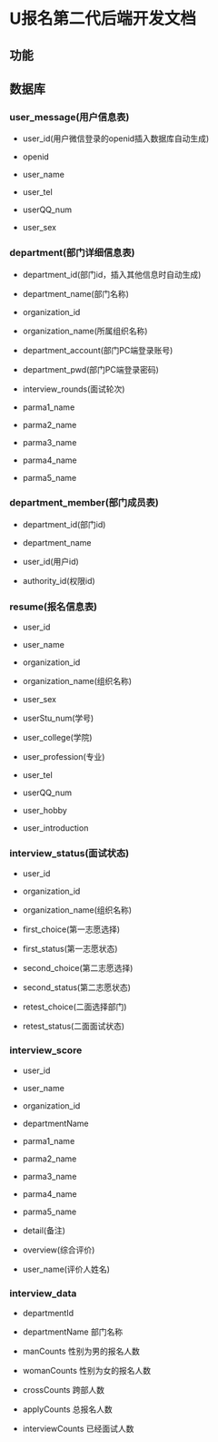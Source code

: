 # U报名第二代后端开发文档

## 功能

## 数据库

### user_message(用户信息表)

* user_id(用户微信登录的openid插入数据库自动生成)

* openid

* user_name

* user_tel

* userQQ_num

* user_sex

### department(部门详细信息表)

* department_id(部门id，插入其他信息时自动生成)

* department_name(部门名称)

* organization_id

* organization_name(所属组织名称)

* department_account(部门PC端登录账号)

* department_pwd(部门PC端登录密码)

* interview_rounds(面试轮次)

* parma1_name

* parma2_name

* parma3_name

* parma4_name

* parma5_name

### department_member(部门成员表)

* department_id(部门id)

* department_name

* user_id(用户id)

* authority_id(权限id)

### resume(报名信息表)

* user_id

* user_name

* organization_id

* organization_name(组织名称)

* user_sex

* userStu_num(学号)

* user_college(学院)

* user_profession(专业)

* user_tel

* userQQ_num

* user_hobby

* user_introduction

### interview_status(面试状态)

* user_id

* organization_id

* organization_name(组织名称)

* first_choice(第一志愿选择)

* first_status(第一志愿状态)

* second_choice(第二志愿选择)

* second_status(第二志愿状态)

* retest_choice(二面选择部门)

* retest_status(二面面试状态)

### interview_score

* user_id

* user_name

* organization_id

* departmentName

* parma1_name

* parma2_name

* parma3_name

* parma4_name

* parma5_name

* detail(备注)

* overview(综合评价)

* user_name(评价人姓名)

### interview_data

* departmentId

* departmentName 部门名称

* manCounts 性别为男的报名人数

* womanCounts 性别为女的报名人数

* crossCounts 跨部人数

* applyCounts 总报名人数

* interviewCounts 已经面试人数
